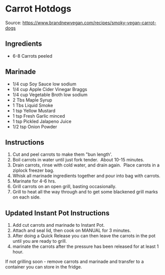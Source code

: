 # Carrot Hotdogs

Source: https://www.brandnewvegan.com/recipes/smoky-vegan-carrot-dogs

## Ingredients
* 6-8 Carrots peeled

## Marinade
* 1/4 cup Soy Sauce low sodium
* 1/4 cup Apple Cider Vinegar Braggs
* 1/4 cup Vegetable Broth low sodium
* 2 Tbs Maple Syrup
* 1 Tbs Liquid Smoke
* 1 tsp Yellow Mustard
* 1 tsp Fresh Garlic minced
* 1 tsp Pickled Jalapeno Juice
* 1/2 tsp Onion Powder

## Instructions
1. Cut and peel carrots to make them "bun length'.
2. Boil carrots in water until just fork tender.  About 10-15 minutes. 
3. Drain carrots, rinse with cold water, and drain again.  Place carrots in a ziplock freezer bag.  
4. Whisk all marinade ingredients together and pour into bag with carrots. 
5. Marinate for 4-6 hrs. 
6. Grill carrots on an open grill, basting occasionally.  
7. Grill to heat all the way through and to get some blackened grill marks on each side. 

## Updated Instant Pot Instructions
1. Add cut carrots and marinade to Instant Pot. 
2. Attach and seal lid, then cook on MANUAL for 3 minutes.  
3. After doing a Quick Release you can then leave the carrots in the pot until you are ready to grill.  
4. marinate the carrots after the pressure has been released for at least 1 hour.  

If not grilling soon - remove carrots and marinade and transfer to a container you can store in the fridge. 
